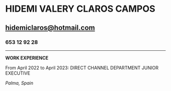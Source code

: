 # **HIDEMI VALERY CLAROS CAMPOS**


## **hidemiclaros@hotmail.com**


### 653 12 92 28


****************************************************************************************************

**WORK EXPERIENCE**


From April 2022 to April 2023: DIRECT CHANNEL DEPARTMENT JUNIOR EXECUTIVE     


_Palma, Spain_

